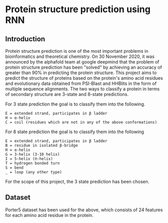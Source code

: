 # Protein structure prediction using RNN
## Introduction
Protein structure prediction is one of the most important problems in bioinformatics and theoretical chemistry. On 30 November 2020, it was announced by the alphafold team at google deepmind that the problem of protein structure prediction has been "solved" by achieving an accuracy of greater than 90% in predicting the protein structure. This project aims to predict the structure of proteins based on the protein's amino acid residues and evolutionary data obtained from PSI-Blast and HHBlits in the form of multiple sequence alignments.
The two ways to classify a protein in terms of secondary structure are 3-state and 8-state predictions.

For 3 state prediction the goal is to classify them into the following.
```
E = extended strand, participates in β ladder
H = α-helix
C = coil (residues which are not in any of the above conformations)
```

For 8 state prediction the goal is to classify them into the following
```
E = extended strand, participates in β ladder
B = residue in isolated β-bridge
H = α-helix
G = 3-helix (3-10 helix)
I = 5-helix (π-helix)
T = hydrogen bonded turn
S = bend
_ = loop (any other type)
```
For the scope of this project, the 3 state prediction has been chosen.

## Dataset
Porter5 dataset has been used for the above, which consists of 24 features for each amino acid residue in the protein.
